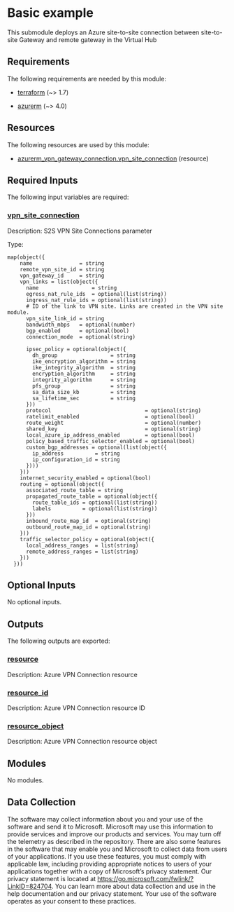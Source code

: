 <!-- BEGIN_TF_DOCS -->
<!-- Code generated by terraform-docs. DO NOT EDIT. -->
# Basic example

This submodule deploys an Azure site-to-site connection between site-to-site Gateway and remote gateway in the Virtual Hub

<!-- markdownlint-disable MD033 -->
## Requirements

The following requirements are needed by this module:

- <a name="requirement_terraform"></a> [terraform](#requirement\_terraform) (~> 1.7)

- <a name="requirement_azurerm"></a> [azurerm](#requirement\_azurerm) (~> 4.0)

## Resources

The following resources are used by this module:

- [azurerm_vpn_gateway_connection.vpn_site_connection](https://registry.terraform.io/providers/hashicorp/azurerm/latest/docs/resources/vpn_gateway_connection) (resource)

<!-- markdownlint-disable MD013 -->
## Required Inputs

The following input variables are required:

### <a name="input_vpn_site_connection"></a> [vpn\_site\_connection](#input\_vpn\_site\_connection)

Description: S2S VPN Site Connections parameter

Type:

```hcl
map(object({
    name               = string
    remote_vpn_site_id = string
    vpn_gateway_id     = string
    vpn_links = list(object({
      name                 = string
      egress_nat_rule_ids  = optional(list(string))
      ingress_nat_rule_ids = optional(list(string))
      # ID of the link to VPN site. Links are created in the VPN site module.
      vpn_site_link_id = string
      bandwidth_mbps   = optional(number)
      bgp_enabled      = optional(bool)
      connection_mode  = optional(string)

      ipsec_policy = optional(object({
        dh_group                 = string
        ike_encryption_algorithm = string
        ike_integrity_algorithm  = string
        encryption_algorithm     = string
        integrity_algorithm      = string
        pfs_group                = string
        sa_data_size_kb          = string
        sa_lifetime_sec          = string
      }))
      protocol                              = optional(string)
      ratelimit_enabled                     = optional(bool)
      route_weight                          = optional(number)
      shared_key                            = optional(string)
      local_azure_ip_address_enabled        = optional(bool)
      policy_based_traffic_selector_enabled = optional(bool)
      custom_bgp_addresses = optional(list(object({
        ip_address          = string
        ip_configuration_id = string
      })))
    }))
    internet_security_enabled = optional(bool)
    routing = optional(object({
      associated_route_table = string
      propagated_route_table = optional(object({
        route_table_ids = optional(list(string))
        labels          = optional(list(string))
      }))
      inbound_route_map_id  = optional(string)
      outbound_route_map_id = optional(string)
    }))
    traffic_selector_policy = optional(object({
      local_address_ranges  = list(string)
      remote_address_ranges = list(string)
    }))
  }))
```

## Optional Inputs

No optional inputs.

## Outputs

The following outputs are exported:

### <a name="output_resource"></a> [resource](#output\_resource)

Description: Azure VPN Connection resource

### <a name="output_resource_id"></a> [resource\_id](#output\_resource\_id)

Description: Azure VPN Connection resource ID

### <a name="output_resource_object"></a> [resource\_object](#output\_resource\_object)

Description: Azure VPN Connection resource object

## Modules

No modules.

<!-- markdownlint-disable-next-line MD041 -->
## Data Collection

The software may collect information about you and your use of the software and send it to Microsoft. Microsoft may use this information to provide services and improve our products and services. You may turn off the telemetry as described in the repository. There are also some features in the software that may enable you and Microsoft to collect data from users of your applications. If you use these features, you must comply with applicable law, including providing appropriate notices to users of your applications together with a copy of Microsoft’s privacy statement. Our privacy statement is located at <https://go.microsoft.com/fwlink/?LinkID=824704>. You can learn more about data collection and use in the help documentation and our privacy statement. Your use of the software operates as your consent to these practices.
<!-- END_TF_DOCS -->